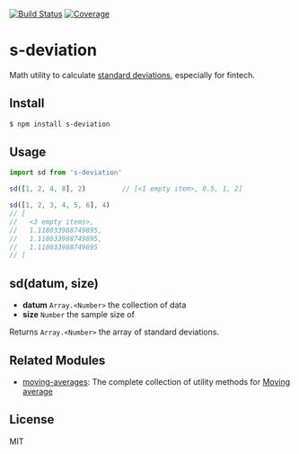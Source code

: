 [![Build Status](https://travis-ci.org/kaelzhang/s-deviation.svg?branch=master)](https://travis-ci.org/kaelzhang/s-deviation)
[![Coverage](https://codecov.io/gh/kaelzhang/s-deviation/branch/master/graph/badge.svg)](https://codecov.io/gh/kaelzhang/s-deviation)
<!-- optional appveyor tst
[![Windows Build Status](https://ci.appveyor.com/api/projects/status/github/kaelzhang/s-deviation?branch=master&svg=true)](https://ci.appveyor.com/project/kaelzhang/s-deviation)
-->
<!-- optional npm version
[![NPM version](https://badge.fury.io/js/s-deviation.svg)](http://badge.fury.io/js/s-deviation)
-->
<!-- optional npm downloads
[![npm module downloads per month](http://img.shields.io/npm/dm/s-deviation.svg)](https://www.npmjs.org/package/s-deviation)
-->
<!-- optional dependency status
[![Dependency Status](https://david-dm.org/kaelzhang/s-deviation.svg)](https://david-dm.org/kaelzhang/s-deviation)
-->

# s-deviation

Math utility to calculate [standard deviations](https://en.wikipedia.org/wiki/Standard_deviation), especially for fintech.

## Install

```sh
$ npm install s-deviation
```

## Usage

```js
import sd from 's-deviation'

sd([1, 2, 4, 8], 2)         // [<1 empty item>, 0.5, 1, 2]

sd([1, 2, 3, 4, 5, 6], 4)
// [
//   <3 empty items>,
//   1.118033988749895,
//   1.118033988749895,
//   1.118033988749895
// ]
```

## sd(datum, size)

- **datum** `Array.<Number>` the collection of data
- **size** `Number` the sample size of

Returns `Array.<Number>` the array of standard deviations.

## Related Modules

- [moving-averages](https://www.npmjs.com/package/moving-averages): The complete collection of utility methods for [Moving average](https://en.wikipedia.org/wiki/Moving_average)

## License

MIT
